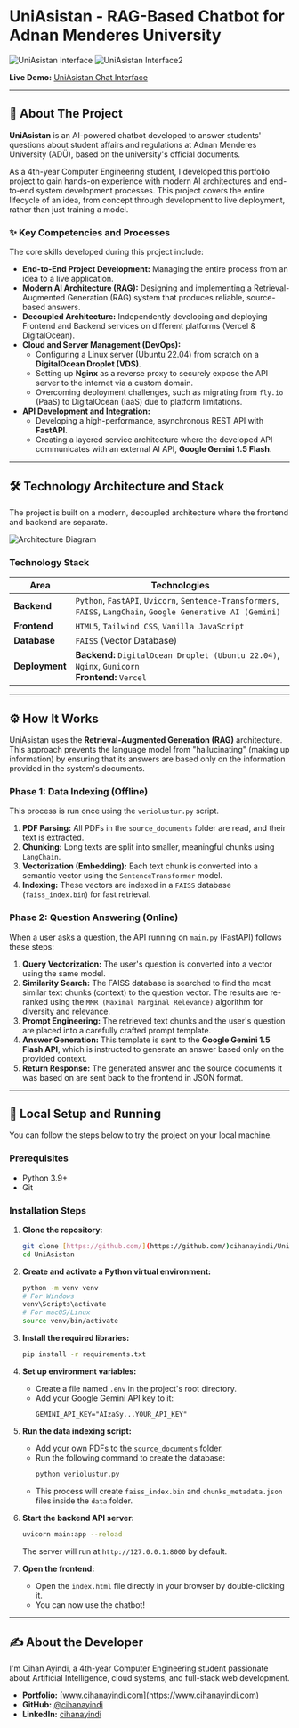 # UniAsistan - RAG-Based Chatbot for Adnan Menderes University

![UniAsistan Interface](https://imgur.com/a/jyMtnAd)
![UniAsistan Interface2](https://imgur.com/a/ia5LA0O)

**Live Demo:** [UniAsistan Chat Interface](https://uniasistan.vercel.app/)

---

## 🚀 About The Project

**UniAsistan** is an AI-powered chatbot developed to answer students' questions about student affairs and regulations at Adnan Menderes University (ADÜ), based on the university's official documents.

As a 4th-year Computer Engineering student, I developed this portfolio project to gain hands-on experience with modern AI architectures and end-to-end system development processes. This project covers the entire lifecycle of an idea, from concept through development to live deployment, rather than just training a model.

### ✨ Key Competencies and Processes
The core skills developed during this project include:

- **End-to-End Project Development:** Managing the entire process from an idea to a live application.
- **Modern AI Architecture (RAG):** Designing and implementing a Retrieval-Augmented Generation (RAG) system that produces reliable, source-based answers.
- **Decoupled Architecture:** Independently developing and deploying Frontend and Backend services on different platforms (Vercel & DigitalOcean).
- **Cloud and Server Management (DevOps):**
  - Configuring a Linux server (Ubuntu 22.04) from scratch on a **DigitalOcean Droplet (VDS)**.
  - Setting up **Nginx** as a reverse proxy to securely expose the API server to the internet via a custom domain.
  - Overcoming deployment challenges, such as migrating from `fly.io` (PaaS) to DigitalOcean (IaaS) due to platform limitations.
- **API Development and Integration:**
  - Developing a high-performance, asynchronous REST API with **FastAPI**.
  - Creating a layered service architecture where the developed API communicates with an external AI API, **Google Gemini 1.5 Flash**.

---

## 🛠️ Technology Architecture and Stack

The project is built on a modern, decoupled architecture where the frontend and backend are separate.

![Architecture Diagram](https://imgur.com/a/GO5sAgh)

### Technology Stack

| Area                 | Technologies                                                                                              |
| -------------------- | --------------------------------------------------------------------------------------------------------- |
| **Backend** | `Python`, `FastAPI`, `Uvicorn`, `Sentence-Transformers`, `FAISS`, `LangChain`, `Google Generative AI (Gemini)` |
| **Frontend** | `HTML5`, `Tailwind CSS`, `Vanilla JavaScript`                                                             |
| **Database** | `FAISS` (Vector Database)                                                                                 |
| **Deployment** | **Backend:** `DigitalOcean Droplet (Ubuntu 22.04)`, `Nginx`, `Gunicorn` <br> **Frontend:** `Vercel`        |


---

## ⚙️ How It Works

UniAsistan uses the **Retrieval-Augmented Generation (RAG)** architecture. This approach prevents the language model from "hallucinating" (making up information) by ensuring that its answers are based only on the information provided in the system's documents.

### Phase 1: Data Indexing (Offline)
This process is run once using the `veriolustur.py` script.
1.  **PDF Parsing:** All PDFs in the `source_documents` folder are read, and their text is extracted.
2.  **Chunking:** Long texts are split into smaller, meaningful chunks using `LangChain`.
3.  **Vectorization (Embedding):** Each text chunk is converted into a semantic vector using the `SentenceTransformer` model.
4.  **Indexing:** These vectors are indexed in a `FAISS` database (`faiss_index.bin`) for fast retrieval.

### Phase 2: Question Answering (Online)
When a user asks a question, the API running on `main.py` (FastAPI) follows these steps:
1.  **Query Vectorization:** The user's question is converted into a vector using the same model.
2.  **Similarity Search:** The FAISS database is searched to find the most similar text chunks (context) to the question vector. The results are re-ranked using the `MMR (Maximal Marginal Relevance)` algorithm for diversity and relevance.
3.  **Prompt Engineering:** The retrieved text chunks and the user's question are placed into a carefully crafted prompt template.
4.  **Answer Generation:** This template is sent to the **Google Gemini 1.5 Flash API**, which is instructed to generate an answer based only on the provided context.
5.  **Return Response:** The generated answer and the source documents it was based on are sent back to the frontend in JSON format.

---

## 🚀 Local Setup and Running

You can follow the steps below to try the project on your local machine.

### Prerequisites
- Python 3.9+
- Git

### Installation Steps

1.  **Clone the repository:**
    ```bash
    git clone [https://github.com/](https://github.com/)cihanayindi/UniAsistan.git
    cd UniAsistan
    ```

2.  **Create and activate a Python virtual environment:**
    ```bash
    python -m venv venv
    # For Windows
    venv\Scripts\activate
    # For macOS/Linux
    source venv/bin/activate
    ```

3.  **Install the required libraries:**
    ```bash
    pip install -r requirements.txt
    ```

4.  **Set up environment variables:**
    - Create a file named `.env` in the project's root directory.
    - Add your Google Gemini API key to it:
      ```
      GEMINI_API_KEY="AIzaSy...YOUR_API_KEY"
      ```

5.  **Run the data indexing script:**
    - Add your own PDFs to the `source_documents` folder.
    - Run the following command to create the database:
      ```bash
      python veriolustur.py
      ```
    - This process will create `faiss_index.bin` and `chunks_metadata.json` files inside the `data` folder.

6.  **Start the backend API server:**
    ```bash
    uvicorn main:app --reload
    ```
    The server will run at `http://127.0.0.1:8000` by default.

7.  **Open the frontend:**
    - Open the `index.html` file directly in your browser by double-clicking it.
    - You can now use the chatbot!

---

## ✍️ About the Developer

I'm Cihan Ayindi, a 4th-year Computer Engineering student passionate about Artificial Intelligence, cloud systems, and full-stack web development.

- **Portfolio:** [www.cihanayindi.com](https://www.cihanayindi.com)
- **GitHub:** [@cihanayindi](https://github.com/cihanayindi)
- **LinkedIn:** [cihanayindi](https://www.linkedin.com/in/cihanayindi/)
